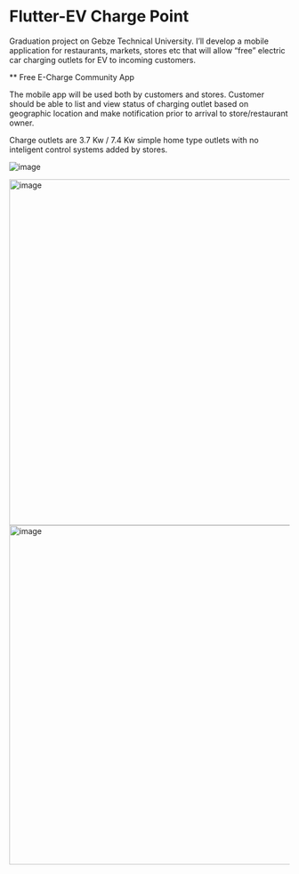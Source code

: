 
# Flutter-EV Charge Point

Graduation project on Gebze Technical University. I’ll develop a mobile application for restaurants, markets, stores etc that will allow “free” electric car charging outlets for EV to incoming customers.


** Free E-Charge Community App

The mobile app will be used both by customers and stores. Customer should be able to list and view status of charging outlet based on geographic location and make notification prior to arrival to store/restaurant owner. 

Charge outlets are 3.7 Kw / 7.4 Kw simple home type outlets with no inteligent control systems added by stores.

![image](https://user-images.githubusercontent.com/55507463/197872199-4f19aaec-3aa4-4b40-85fd-5433954fa2a3.png)


<img width="622" alt="image" src="https://user-images.githubusercontent.com/55507463/197872048-fd4af10e-3b6c-4ec7-9027-78b5fb35e73a.png">

<img width="610" alt="image" src="https://user-images.githubusercontent.com/55507463/197872100-ec4ef219-1abf-477a-bc78-d6db2d5a3caa.png">
